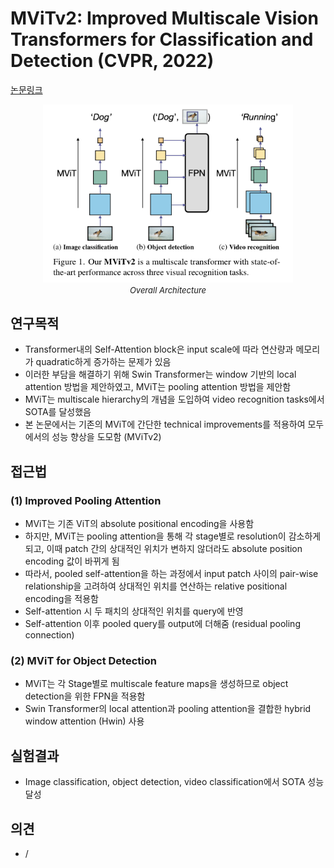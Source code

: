 # MViTv2: Improved Multiscale Vision Transformers for Classification and Detection (CVPR, 2022)

[논문링크](https://openaccess.thecvf.com/content/CVPR2022/html/Li_MViTv2_Improved_Multiscale_Vision_Transformers_for_Classification_and_Detection_CVPR_2022_paper.html)

<p align="center">
    <img width="400" alt='fig1' src="../img/li2022mvitv2.png?raw=true"></br>
    <em><font size=2>Overall Architecture</font></em>
</p>

## 연구목적
- Transformer내의 Self-Attention block은 input scale에 따라 연산량과 메모리가 quadratic하게 증가하는 문제가 있음
- 이러한 부담을 해결하기 위해 Swin Transformer는 window 기반의 local attention 방법을 제안하였고, MViT는 pooling attention 방법을 제안함
- MViT는 multiscale hierarchy의 개념을 도입하여 video recognition tasks에서 SOTA를 달성했음
- 본 논문에서는 기존의 MViT에 간단한 technical improvements를 적용하여  모두에서의 성능 향상을 도모함 (MViTv2)

## 접근법
### (1) Improved Pooling Attention
- MViT는 기존 ViT의 absolute positional encoding을 사용함
- 하지만, MViT는 pooling attention을 통해 각 stage별로 resolution이 감소하게 되고, 이때 patch 간의 상대적인 위치가 변하지 않더라도 absolute position encoding 값이 바뀌게 됨
- 따라서, pooled self-attention을 하는 과정에서 input patch 사이의 pair-wise relationship을 고려하여 상대적인 위치를 연산하는 relative positional encoding을 적용함
- Self-attention 시 두 패치의 상대적인 위치를 query에 반영
- Self-attention 이후 pooled query를 output에 더해줌 (residual pooling connection)

### (2) MViT for Object Detection
- MViT는 각 Stage별로 multiscale feature maps을 생성하므로 object detection을 위한 FPN을 적용함
- Swin Transformer의 local attention과 pooling attention을 결합한 hybrid window attention (Hwin) 사용

## 실험결과
- Image classification, object detection, video classification에서 SOTA 성능 달성

## 의견
- /